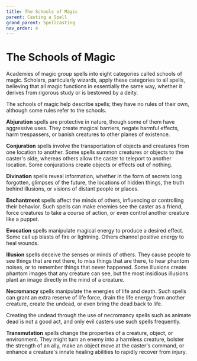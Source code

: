 ```yaml
---
title: The Schools of Magic
parent: Casting a Spell
grand_parent: Spellcasting
nav_order: 4
---
```


# The Schools of Magic
Academies of magic group spells into eight categories called schools of magic. Scholars, particularly wizards, apply these categories to all spells, believing that all magic functions in essentially the same way, whether it derives from rigorous study or is bestowed by a deity.

The schools of magic help describe spells; they have no rules of their own, although some rules refer to the schools.

**Abjuration** spells are protective in nature, though some of them have aggressive uses. They create magical barriers, negate harmful effects, harm trespassers, or banish creatures to other planes of existence.

**Conjuration** spells involve the transportation of objects and creatures from one location to another. Some spells summon creatures or objects to the caster's side, whereas others allow the caster to teleport to another location. Some conjurations create objects or effects out of nothing.

**Divination** spells reveal information, whether in the form of secrets long forgotten, glimpses of the future, the locations of hidden things, the truth behind illusions, or visions of distant people or places.

**Enchantment** spells affect the minds of others, influencing or controlling their behavior. Such spells can make enemies see the caster as a friend, force creatures to take a course of action, or even control another creature like a puppet.

**Evocation** spells manipulate magical energy to produce a desired effect. Some call up blasts of fire or lightning. Others channel positive energy to heal wounds.

**Illusion** spells deceive the senses or minds of others. They cause people to see things that are not there, to miss things that are there, to hear phantom noises, or to remember things that never happened. Some illusions create phantom images that any creature can see, but the most insidious illusions plant an image directly in the mind of a creature.

**Necromancy** spells manipulate the energies of life and death. Such spells can grant an extra reserve of life force, drain the life energy from another creature, create the undead, or even bring the dead back to life.

Creating the undead through the use of necromancy spells such as animate dead is not a good act, and only evil casters use such spells frequently.

**Transmutation** spells change the properties of a creature, object, or environment. They might turn an enemy into a harmless creature, bolster the strength of an ally, make an object move at the caster's command, or enhance a creature's innate healing abilities to rapidly recover from injury.
